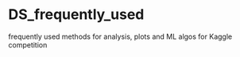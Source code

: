 # DS_frequently_used
frequently used methods for analysis, plots and ML algos 
for Kaggle competition
